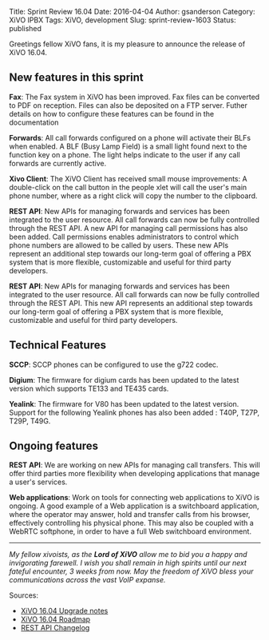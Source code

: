 Title: Sprint Review 16.04
Date: 2016-04-04
Author: gsanderson
Category: XiVO IPBX
Tags: XiVO, development
Slug: sprint-review-1603
Status: published

Greetings fellow XiVO fans, it is my pleasure to announce the release of XiVO 16.04.

New features in this sprint
---------------------------

**Fax**: The Fax system in XiVO has been improved. Fax files can be converted to PDF on reception. Files can also be
deposited on a FTP server. Futher details on how to configure these features can be found in the documentation

**Forwards**: All call forwards configured on a phone will activate their BLFs when enabled. A BLF (Busy Lamp Field)
is a small light found next to the function key on a phone. The light helps indicate to the user if any call forwards
are currently active.

**Xivo Client**: The XiVO Client has received small mouse improvements: A double-click on the call button in the people
xlet will call the user's main phone number, where as a right click will copy the number to the clipboard.

**REST API**: New APIs for managing forwards and services has been integrated to the user resource. All call forwards
can now be fully controlled through the REST API. A new API for managing call permissions has also been added. Call
permissions enables administrators to control which phone numbers are allowed to be called by users. These new APIs
represent an additional step towards our long-term goal of offering a PBX system that is more flexible, customizable and
useful for third party developers.

**REST API**: New APIs for managing forwards and services has been integrated to the user resource. All call forwards
can now be fully controlled through the REST API. This new API represents an additional step towards our long-term goal
of offering a PBX system that is more flexible, customizable and useful for third party developers.


Technical Features
------------------

**SCCP**: SCCP phones can be configured to use the g722 codec.

**Digium**: The firmware for digium cards has been updated to the latest version which supports TE133 and TE435
cards.

**Yealink**: The firmware for V80 has been updated to the latest version. Support for the following Yealink phones has
also been added : T40P, T27P, T29P, T49G. 


Ongoing features
----------------

**REST API**: We are working on new APIs for managing call transfers. This will offer third
parties more flexibility when developing applications that manage a user's services.

**Web applications**: Work on tools for connecting web applications to XiVO is ongoing. A good example of a Web application is a switchboard application, where the operator may answer, hold and transfer calls from his browser, effectively controlling his physical phone. This may also be coupled with a WebRTC softphone, in order to have a full Web switchboard environment.

---

*My fellow xivoists, as the **Lord of XiVO** allow me to bid you a happy and invigorating farewell. I wish you shall
remain in high spirits until our next fateful encounter, 3 weeks from now. May the freedom of XiVO bless your
communications across the vast VoIP expanse.*

Sources:

* [XiVO 16.04 Upgrade notes](http://documentation.xivo.io/en/stable/upgrade/upgrade.html#id2)
* [XiVO 16.04 Roadmap](http://projects.xivo.io/versions/240)
* [REST API Changelog](http://documentation.xivo.io/en/stable/api_sdk/rest_api/confd/changelog.html)
